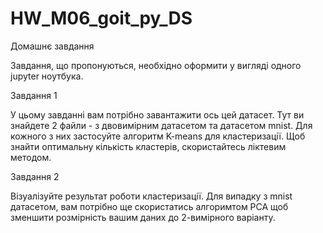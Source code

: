 # HW_M06_goit_py_DS
Домашнє завдання

Завдання, що пропонуються, необхідно оформити у вигляді одного jupyter ноутбука.

Завдання 1

У цьому завданні вам потрібно завантажити ось цей датасет. Тут ви знайдете 2 файли - з двовимірним датасетом та датасетом mnist. Для кожного з них застосуйте алгоритм K-means для кластеризації. Щоб знайти оптимальну кількість кластерів, скористайтесь ліктевим методом.


Завдання 2

Візуалізуйте результат роботи кластеризації. Для випадку з mnist датасетом, вам потрібно ще скористатись алгоримтом PCA щоб зменшити розмірність вашим даних до 2-вимірного варіанту.
